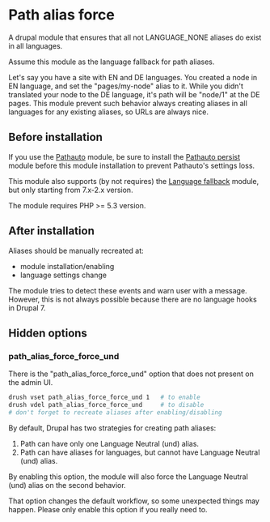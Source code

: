 # Path alias force

A drupal module that ensures that all not LANGUAGE_NONE aliases do exist in all languages.

Assume this module as the language fallback for path aliases.

Let's say you have a site with EN and DE languages. You created a node in EN language, and set the "pages/my-node" alias to it. While you didn't translated your node to the DE language, it's path will be "node/1" at the DE pages. This module prevent such behavior always creating aliases in all languages for any existing aliases, so URLs are always nice.

## Before installation

If you use the [Pathauto](https://www.drupal.org/project/pathauto) module, be sure to install the [Pathauto persist](https://www.drupal.org/project/pathauto_persist) module before this module installation to prevent Pathauto's settings loss.

This module also supports (by not requires) the [Language fallback](https://www.drupal.org/project/language_fallback) module, but only starting from 7.x-2.x version.

The module requires PHP >= 5.3 version.

## After installation

Aliases should be manually recreated at:

- module installation/enabling
- language settings change

The module tries to detect these events and warn user with a message. However, this is not always possible because there are no language hooks in Drupal 7.

## Hidden options

### path_alias_force_force_und

There is the "path_alias_force_force_und" option that does not present on the admin UI.

```bash
drush vset path_alias_force_force_und 1   # to enable
drush vdel path_alias_force_force_und     # to disable
# don't forget to recreate aliases after enabling/disabling
```

By default, Drupal has two strategies for creating path aliases:

1. Path can have only one Language Neutral (und) alias.
1. Path can have aliases for languages, but cannot have Language Neutral (und) alias.


By enabling this option, the module will also force the Language Neutral (und) alias on the second behavior.

That option changes the default workflow, so some unexpected things may happen. Please only enable this option if you really need to.
